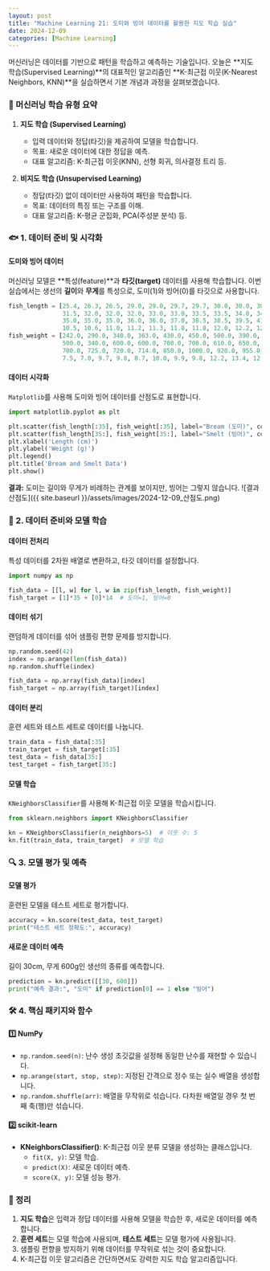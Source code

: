 ```yaml
---
layout: post
title: "Machine Learning 21: 도미와 빙어 데이터를 활용한 지도 학습 실습"
date: 2024-12-09
categories: [Machine Learning] 
---
```



머신러닝은 데이터를 기반으로 패턴을 학습하고 예측하는 기술입니다. 오늘은 **지도 학습(Supervised Learning)**의 대표적인 알고리즘인 **K-최근접 이웃(K-Nearest Neighbors, KNN)**을 실습하면서 기본 개념과 과정을 살펴보겠습니다.


### 🎯 머신러닝 학습 유형 요약

1. **지도 학습 (Supervised Learning)**
   - 입력 데이터와 정답(타깃)을 제공하여 모델을 학습합니다.
   - 목표: 새로운 데이터에 대한 정답을 예측.
   - 대표 알고리즘: K-최근접 이웃(KNN), 선형 회귀, 의사결정 트리 등.

2. **비지도 학습 (Unsupervised Learning)**
   - 정답(타깃) 없이 데이터만 사용하여 패턴을 학습합니다.
   - 목표: 데이터의 특징 또는 구조를 이해.
   - 대표 알고리즘: K-평균 군집화, PCA(주성분 분석) 등.


### 🐟 1. 데이터 준비 및 시각화

#### 도미와 빙어 데이터
머신러닝 모델은 **특성(feature)**과 **타깃(target)** 데이터를 사용해 학습합니다. 이번 실습에서는 생선의 **길이**와 **무게**를 특성으로, 도미(1)와 빙어(0)를 타깃으로 사용합니다.

```python
fish_length = [25.4, 26.3, 26.5, 29.0, 29.0, 29.7, 29.7, 30.0, 30.0, 30.7, 31.0, 31.0,
               31.5, 32.0, 32.0, 32.0, 33.0, 33.0, 33.5, 33.5, 34.0, 34.0, 34.5, 35.0,
               35.0, 35.0, 35.0, 36.0, 36.0, 37.0, 38.5, 38.5, 39.5, 41.0, 41.0, 9.8,
               10.5, 10.6, 11.0, 11.2, 11.3, 11.8, 11.8, 12.0, 12.2, 12.4, 13.0, 14.3, 15.0]
fish_weight = [242.0, 290.0, 340.0, 363.0, 430.0, 450.0, 500.0, 390.0, 450.0, 500.0, 475.0, 500.0,
               500.0, 340.0, 600.0, 600.0, 700.0, 700.0, 610.0, 650.0, 575.0, 685.0, 620.0, 680.0,
               700.0, 725.0, 720.0, 714.0, 850.0, 1000.0, 920.0, 955.0, 925.0, 975.0, 950.0, 6.7,
               7.5, 7.0, 9.7, 9.8, 8.7, 10.0, 9.9, 9.8, 12.2, 13.4, 12.2, 19.7, 19.9]
```

#### 데이터 시각화
`Matplotlib`를 사용해 도미와 빙어 데이터를 산점도로 표현합니다.

```python
import matplotlib.pyplot as plt

plt.scatter(fish_length[:35], fish_weight[:35], label="Bream (도미)", color='blue')
plt.scatter(fish_length[35:], fish_weight[35:], label="Smelt (빙어)", color='red')
plt.xlabel('Length (cm)')
plt.ylabel('Weight (g)')
plt.legend()
plt.title('Bream and Smelt Data')
plt.show()
```

**결과:** 도미는 길이와 무게가 비례하는 관계를 보이지만, 빙어는 그렇지 않습니다.
![결과 산점도]({{ site.baseurl }}/assets/images/2024-12-09_산점도.png)


### 🤖 2. 데이터 준비와 모델 학습

#### 데이터 전처리
특성 데이터를 2차원 배열로 변환하고, 타깃 데이터를 설정합니다.

```python
import numpy as np

fish_data = [[l, w] for l, w in zip(fish_length, fish_weight)]
fish_target = [1]*35 + [0]*14  # 도미=1, 빙어=0
```

#### 데이터 섞기
랜덤하게 데이터를 섞어 샘플링 편향 문제를 방지합니다.

```python
np.random.seed(42)
index = np.arange(len(fish_data))
np.random.shuffle(index)

fish_data = np.array(fish_data)[index]
fish_target = np.array(fish_target)[index]
```

#### 데이터 분리
훈련 세트와 테스트 세트로 데이터를 나눕니다.

```python
train_data = fish_data[:35]
train_target = fish_target[:35]
test_data = fish_data[35:]
test_target = fish_target[35:]
```

#### 모델 학습
`KNeighborsClassifier`를 사용해 K-최근접 이웃 모델을 학습시킵니다.

```python
from sklearn.neighbors import KNeighborsClassifier

kn = KNeighborsClassifier(n_neighbors=5)  # 이웃 수: 5
kn.fit(train_data, train_target)  # 모델 학습
```


### 🔍 3. 모델 평가 및 예측

#### 모델 평가
훈련된 모델을 테스트 세트로 평가합니다.

```python
accuracy = kn.score(test_data, test_target)
print("테스트 세트 정확도:", accuracy)
```

#### 새로운 데이터 예측
길이 30cm, 무게 600g인 생선의 종류를 예측합니다.

```python
prediction = kn.predict([[30, 600]])
print("예측 결과:", "도미" if prediction[0] == 1 else "빙어")
```


### 🛠️ 4. 핵심 패키지와 함수

#### 1️⃣ NumPy
- `np.random.seed(n)`: 난수 생성 초깃값을 설정해 동일한 난수를 재현할 수 있습니다.
- `np.arange(start, stop, step)`: 지정된 간격으로 정수 또는 실수 배열을 생성합니다.
- `np.random.shuffle(arr)`: 배열을 무작위로 섞습니다. 다차원 배열일 경우 첫 번째 축(행)만 섞습니다.

#### 2️⃣ scikit-learn
- **KNeighborsClassifier()**: K-최근접 이웃 분류 모델을 생성하는 클래스입니다.
  - `fit(X, y)`: 모델 학습.
  - `predict(X)`: 새로운 데이터 예측.
  - `score(X, y)`: 모델 성능 평가.


### 🌟 정리

1. **지도 학습**은 입력과 정답 데이터를 사용해 모델을 학습한 후, 새로운 데이터를 예측합니다.
2. **훈련 세트**는 모델 학습에 사용되며, **테스트 세트**는 모델 평가에 사용됩니다. 
3. 샘플링 편향을 방지하기 위해 데이터를 무작위로 섞는 것이 중요합니다.
4. K-최근접 이웃 알고리즘은 간단하면서도 강력한 지도 학습 알고리즘입니다.
